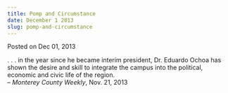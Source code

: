 ```yaml
---
title: Pomp and Circumstance
date: December 1 2013
slug: pomp-and-circumstance
---
```





<span class="date">Posted on Dec 01, 2013    </span>
<p>. . . in the year since he became interim president, Dr. Eduardo
Ochoa has shown the desire and skill to integrate the campus into
the political, economic and civic life of the region.<br>
&#x2013; <em>Monterey County Weekly</em>, Nov. 21, 2013</br></p>





